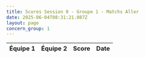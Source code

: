 ```yaml
---
title: Scores Session 0 - Groupe 1 - Matchs Aller
date: 2025-06-04T08:31:21.087Z
layout: page
concern_group: 1
---
```




| Équipe 1 | Équipe 2 | Score | Date |
|----------|----------|-------|------|

